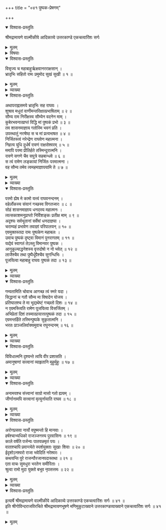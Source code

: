 +++
title = "०४१ पुष्पक-प्रेषणम्"

+++

<details open><summary>विश्वास-प्रस्तुतिः</summary>

श्रीमद्रामायणे वाल्मीकीये आदिकाव्ये उत्तरकाण्डे एकचत्वारिंशः सर्गः
</details>

<details><summary>मूलम्</summary>

श्रीमद्रामायणे वाल्मीकीये आदिकाव्ये उत्तरकाण्डे एकचत्वारिंशः सर्गः
</details>

<details><summary>विषयाः</summary>

रामेण कुबेरं प्रति प्रेषितेन पुष्पक-विमानेन  
पुनर् अयोध्याम् एत्यान्तरिक्षावस्थानेनाशरीरवाण्या  
स्वस्य तत्-सेवनाय कुबेर-चोदना-निवेदन-पूर्वकं  
स्व-परिग्रह-प्रार्थना ॥ १ ॥  
रामेण पुष्पकस्य स-बहुमानं कार्य-काले संविधान-विधानेनेष्ट-देशं-प्रतिप्रेषणम् ॥ २ ॥
</details>

<details open><summary>विश्वास-प्रस्तुतिः</summary>

विसृज्य च महाबाहुर्ऋक्षवानरराक्षसान् ।  
भ्रातृभिः सहितो रामः प्रमुमोद सुखं सुखी ॥ १ ॥
</details>

<details><summary>मूलम्</summary>

विसृज्य च महाबाहुर्ऋक्षवानरराक्षसान् ।  
भ्रातृभिः सहितो रामः प्रमुमोद सुखं सुखी ॥ १ ॥
</details>

<details><summary>व्याख्या</summary>

प्रमुमोद सुखं सुखी । स्वतः सुखी रामः आश्रितदुः स्वनिवृत्त्या सुखं प्रमुमोद । अविच्छिन्नप्रमोदमगमदित्यर्थः । अत्र प्रमुमोदेति दकारो गायत्र्यक्षरम् ॥ १ ॥
</details>

<details open><summary>विश्वास-प्रस्तुतिः</summary>

अथापराह्नसमये भ्रातृभिः सह राघवः ।  
शुश्राव मधुरां वाणीमन्तरिक्षात्प्रभाषिताम् ॥ २ ॥  
सौम्य राम निरीक्षस्व सौम्येन वदनेन माम् ।  
कुबेरभवनात्प्राप्तं विद्धि मां पुष्पकं प्रभो ॥ ३ ॥  
तव शासनमाज्ञाय गतोस्मि भवनं प्रति ।  
उपस्थातुं नरश्रेष्ठ स च मां प्रत्यभाषत ॥ ४ ॥  
निर्जितस्त्वं नरेन्द्रेण राघवेण महात्मना ।  
निहत्य युधि दुर्धर्षं रावणं राक्षसेश्वरम् ॥ ५ ॥  
ममापि परमा प्रीतिर्हते तस्मिन्दुरात्मनि ।  
रावणे सगणे चैव सपुत्रे सहबान्धवे ॥ ६ ॥  
स त्वं रामेण लङ्कायां निर्जितः परमात्मना ।  
वह सौम्य तमेव त्वमहमाज्ञापयामि ते ॥ ७ ॥
</details>

<details><summary>मूलम्</summary>

अथापराह्नसमये भ्रातृभिः सह राघवः ।  
शुश्राव मधुरां वाणीमन्तरिक्षात्प्रभाषिताम् ॥ २ ॥  
सौम्य राम निरीक्षस्व सौम्येन वदनेन माम् ।  
कुबेरभवनात्प्राप्तं विद्धि मां पुष्पकं प्रभो ॥ ३ ॥  
तव शासनमाज्ञाय गतोस्मि भवनं प्रति ।  
उपस्थातुं नरश्रेष्ठ स च मां प्रत्यभाषत ॥ ४ ॥  
निर्जितस्त्वं नरेन्द्रेण राघवेण महात्मना ।  
निहत्य युधि दुर्धर्षं रावणं राक्षसेश्वरम् ॥ ५ ॥  
ममापि परमा प्रीतिर्हते तस्मिन्दुरात्मनि ।  
रावणे सगणे चैव सपुत्रे सहबान्धवे ॥ ६ ॥  
स त्वं रामेण लङ्कायां निर्जितः परमात्मना ।  
वह सौम्य तमेव त्वमहमाज्ञापयामि ते ॥ ७ ॥
</details>

<details><summary>व्याख्या</summary>

अन्तरिक्षात्प्रभाषितां अन्तरिक्षगतेनोक्तां । पुष्पकामिमानिदेवतयोक्तामित्यर्थः । अन्तरिक्षाद्विनिस्सुतामिति च पाठः ॥ २-७ ॥
</details>

<details open><summary>विश्वास-प्रस्तुतिः</summary>

परमो ह्येष मे कामो यत्त्वं राघवनन्दनम् ।  
वहेर्लोकस्य संयानं गच्छस्व विगतज्वरः ॥ ८ ॥  
सोहं शासनमाज्ञाय धनदस्य महात्मनः ।  
त्वत्सकाशमनुप्राप्तो निर्विशङ्कः प्रतीक्ष माम् ॥ ९ ॥  
अदृश्यः सर्वभूतानां सर्वेषां धनदाज्ञया ।  
चराम्यहं प्रभावेण तवाज्ञां परिपालयन् ॥ १० ॥  
एवमुक्तस्तदा रामः पुष्पकेण महाबलः ।  
उवाच पुष्पकं दृष्ट्वा विमानं पुनरागतम् ॥ ११ ॥  
यद्येवं स्वागतं तेऽस्तु विमानवर पुष्पक ।  
आनुकूल्याद्धनेशस्य वृत्तदोषो न नो भवेत् ॥ १२ ॥  
लाजैश्चैव तथा पुष्पैर्धूपैश्चैव सुगन्धिभिः ।  
पूजयित्वा महाबाहू राघवः पुष्पकं तदा ॥ १३ ॥
</details>

<details><summary>मूलम्</summary>

परमो ह्येष मे कामो यत्त्वं राघवनन्दनम् ।  
वहेर्लोकस्य संयानं गच्छस्व विगतज्वरः ॥ ८ ॥  
सोहं शासनमाज्ञाय धनदस्य महात्मनः ।  
त्वत्सकाशमनुप्राप्तो निर्विशङ्कः प्रतीक्ष माम् ॥ ९ ॥  
अदृश्यः सर्वभूतानां सर्वेषां धनदाज्ञया ।  
चराम्यहं प्रभावेण तवाज्ञां परिपालयन् ॥ १० ॥  
एवमुक्तस्तदा रामः पुष्पकेण महाबलः ।  
उवाच पुष्पकं दृष्ट्वा विमानं पुनरागतम् ॥ ११ ॥  
यद्येवं स्वागतं तेऽस्तु विमानवर पुष्पक ।  
आनुकूल्याद्धनेशस्य वृत्तदोषो न नो भवेत् ॥ १२ ॥  
लाजैश्चैव तथा पुष्पैर्धूपैश्चैव सुगन्धिभिः ।  
पूजयित्वा महाबाहू राघवः पुष्पकं तदा ॥ १३ ॥
</details>

<details><summary>व्याख्या</summary>

लोकस्य संयानमिति । लोकसंचरणमित्यर्थः ॥ ८-१३ ॥
</details>

<details open><summary>विश्वास-प्रस्तुतिः</summary>

गम्यतामिति चोवाच आगच्छ त्वं स्मरे यदा ।  
सिद्धानां च गतौ सौम्य मा विषादेन योजय ।  
प्रतिघातश्च ते मा भूद्यथेष्टं गच्छतो दिशः ॥ १४ ॥  
न एवमस्त्विति रामेण पूजयित्वा विसर्जितम् ।  
अभिप्रेतां दिशं तस्मात्प्रायात्तत्पुष्पकं तदा ॥ १५ ॥  
एवमन्तर्हिते तस्मिन्पुष्पके सुकृतात्मनि ।  
भरतः प्राञ्जलिर्वाक्यमुवाच रघुनन्दनम् ॥ १६ ॥
</details>

<details><summary>मूलम्</summary>

गम्यतामिति चोवाच आगच्छ त्वं स्मरे यदा ।  
सिद्धानां च गतौ सौम्य मा विषादेन योजय ।  
प्रतिघातश्च ते मा भूद्यथेष्टं गच्छतो दिशः ॥ १४ ॥  
न एवमस्त्विति रामेण पूजयित्वा विसर्जितम् ।  
अभिप्रेतां दिशं तस्मात्प्रायात्तत्पुष्पकं तदा ॥ १५ ॥  
एवमन्तर्हिते तस्मिन्पुष्पके सुकृतात्मनि ।  
भरतः प्राञ्जलिर्वाक्यमुवाच रघुनन्दनम् ॥ १६ ॥
</details>

<details><summary>व्याख्या</summary>

स्मरे स्मरामि । सिद्धानां च गतौ आकाशमार्गे । आत्मानं विषादेन अस्मद्वियोगदुःखेन मा योजय । विमुक्तगत्या गतदुःखः सुप्रतिष्ठितः सुखमास्वेत्यर्थः । सिद्धानां गतौ मा मां अविषादेन अश्रमेण योजय प्रापयेति वार्थः ॥ १४-१६ ॥
</details>

<details open><summary>विश्वास-प्रस्तुतिः</summary>

विविधात्मनि दृश्यन्ते त्वयि वीर प्रशासति ।  
अमानुषाणां सत्त्वानां व्याहृतानि मुहुर्मुहुः ॥ १७ ॥
</details>

<details><summary>मूलम्</summary>

विविधात्मनि दृश्यन्ते त्वयि वीर प्रशासति ।  
अमानुषाणां सत्त्वानां व्याहृतानि मुहुर्मुहुः ॥ १७ ॥
</details>

<details><summary>व्याख्या</summary>

विविधात्मनि नानारूपे । चित्र इत्यर्थः । अमानुषाणां सत्त्वानां पुष्पकादीनामित्यर्थः ॥ १७ ॥
</details>

<details open><summary>विश्वास-प्रस्तुतिः</summary>

अनामयश्च संत्त्वानां साग्रो मासो गतो ह्ययम् ।  
जीर्णानामपि सत्त्वानां मृत्युर्नायाति राघव ॥ १८ ॥
</details>

<details><summary>मूलम्</summary>

अनामयश्च संत्त्वानां साग्रो मासो गतो ह्ययम् ।  
जीर्णानामपि सत्त्वानां मृत्युर्नायाति राघव ॥ १८ ॥
</details>

<details><summary>व्याख्या</summary>

साग्रो मासो गत इति । अभिषेकानन्तरं साग्रो मासो गतः । तावन्मात्रेणानामयादिगुण -प्रादुर्भाव इत्याश्चर्यमित्यर्थः । अनेन पुष्पकागमनं मासाभ्यन्तर एव तत्कालवृत्तान्तः भरतेन निदर्शित इत्यवगम्यते । पुनः फाल्गुनमासप्राप्तेः पूर्वमुक्तत्वात् ॥ १८ ॥
</details>

<details open><summary>विश्वास-प्रस्तुतिः</summary>

अरोगप्रसवा नार्यो वपुष्मन्तो हि मानवाः ।  
हर्षश्चाभ्यधिको राजञ्जनस्य पुरवासिनः ॥ १९ ॥  
काले वर्षति पर्जन्यः पातयन्नमृतं पयः ।  
वाताश्चापि प्रवान्त्येते स्पर्शयुक्ताः सुखाः शिवाः ॥ २० ॥  
ईदृशोऽनश्वरो राजा भवेदिति नरेश्वरः ।  
कथयन्ति पुरे राजन्पौरजानपदास्तथा ॥ २१ ॥  
एता वाचः सुमधुरा भरतेन समीरिताः ।  
श्रुत्वा रामो मुदा युक्तो बभूव नृपसत्तमः ॥ २२ ॥
</details>

<details><summary>मूलम्</summary>

अरोगप्रसवा नार्यो वपुष्मन्तो हि मानवाः ।  
हर्षश्चाभ्यधिको राजञ्जनस्य पुरवासिनः ॥ १९ ॥  
काले वर्षति पर्जन्यः पातयन्नमृतं पयः ।  
वाताश्चापि प्रवान्त्येते स्पर्शयुक्ताः सुखाः शिवाः ॥ २० ॥  
ईदृशोऽनश्वरो राजा भवेदिति नरेश्वरः ।  
कथयन्ति पुरे राजन्पौरजानपदास्तथा ॥ २१ ॥  
एता वाचः सुमधुरा भरतेन समीरिताः ।  
श्रुत्वा रामो मुदा युक्तो बभूव नृपसत्तमः ॥ २२ ॥
</details>

<details><summary>व्याख्या</summary>

वपुष्मन्तः हृष्टपुष्टवपुर्युक्ताः । सुखी सुखमिति वक्ष्यमाणसर्गकथानुवादसंग्रहः ॥ १९-२२ ॥
</details>

<details open><summary>विश्वास-प्रस्तुतिः</summary>

इत्यार्षे श्रीमद्रामायणे वाल्मीकीये आदिकाव्ये उत्तरकाण्डे एकचत्वारिंशः सर्गः ॥ ४१ ॥  
इति श्रीगोविन्दराजविरचिते श्रीमद्रामायणभूषणे मणिमुकुटाख्याने उत्तरकाण्डव्याख्याने एकचत्वारिंशः सर्गः ॥ ४१ ॥
</details>

<details><summary>मूलम्</summary>

इत्यार्षे श्रीमद्रामायणे वाल्मीकीये आदिकाव्ये उत्तरकाण्डे एकचत्वारिंशः सर्गः ॥ ४१ ॥  
इति श्रीगोविन्दराजविरचिते श्रीमद्रामायणभूषणे मणिमुकुटाख्याने उत्तरकाण्डव्याख्याने एकचत्वारिंशः सर्गः ॥ ४१ ॥
</details>

